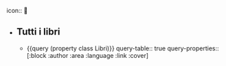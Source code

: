icon:: 📖

- ## Tutti i libri
	- {{query (property class Libri)}}
	  query-table:: true
	  query-properties:: [:block :author :area :language :link :cover]